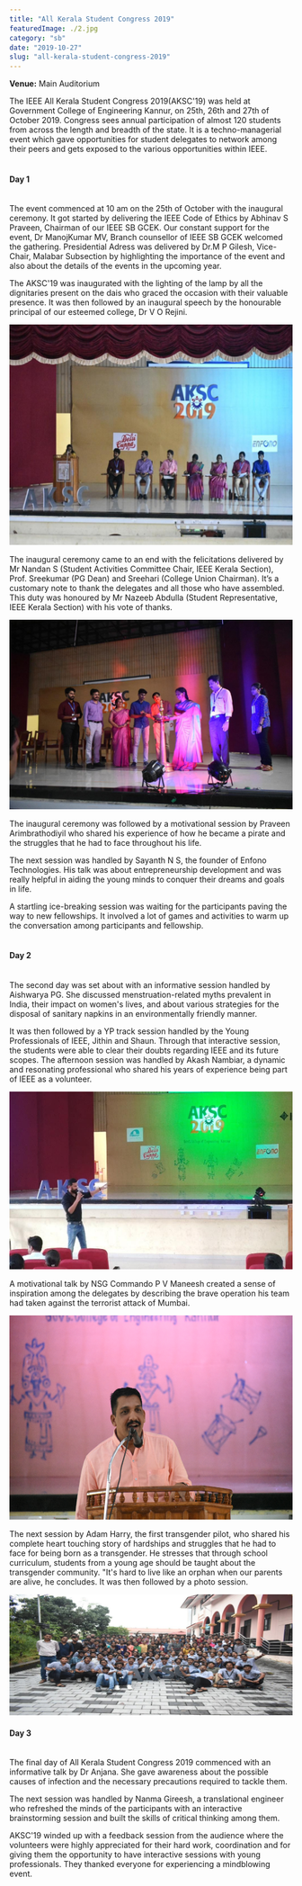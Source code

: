 ```yaml
---
title: "All Kerala Student Congress 2019"
featuredImage: ./2.jpg
category: "sb"
date: "2019-10-27"
slug: "all-kerala-student-congress-2019"
---
```


**Venue:** Main Auditorium

The IEEE All Kerala Student Congress 2019(AKSC'19) was held at Government College of Engineering Kannur, on 25th, 26th and 27th of October 2019. Congress sees annual participation of almost 120 students from across the length and breadth of the state. It is a techno-managerial event which gave opportunities for student delegates to network among their peers and gets exposed to the various opportunities within IEEE.
<br><br>

#### Day 1
<br>
The event commenced at 10 am on the 25th of October with the inaugural ceremony. It got started by delivering the IEEE Code of Ethics by Abhinav S Praveen, Chairman of our IEEE SB GCEK. Our constant support for the event, Dr ManojKumar MV,  Branch counsellor of IEEE SB GCEK welcomed the gathering. Presidential Adress was delivered by Dr.M P Gilesh, Vice-Chair, Malabar Subsection by highlighting the importance of the event and also about the details of the events in the upcoming year.

The AKSC'19 was inaugurated with the lighting of the lamp by all the dignitaries present on the dais who graced the occasion with their valuable presence. It was then followed by an inaugural speech by the honourable principal of our esteemed college, Dr V O Rejini.

![Speech](./1.jpg)

The inaugural ceremony came to an end with the felicitations delivered by Mr Nandan S (Student Activities Committee Chair, IEEE Kerala Section), Prof. Sreekumar (PG Dean) and Sreehari (College Union Chairman). It’s a customary note to thank the delegates and all those who have assembled. This duty was honoured by Mr Nazeeb Abdulla  (Student Representative, IEEE Kerala Section) with his vote of thanks.

![Inauguration](./2.jpg)

The inaugural ceremony was followed by a motivational session by Praveen Arimbrathodiyil who shared his experience of how he became a pirate and the struggles that he had to face throughout his life.

The next session was handled by Sayanth N S, the founder of Enfono Technologies. His talk was about entrepreneurship development and was really helpful in aiding the young minds to conquer their dreams and goals in life.

A startling ice-breaking session was waiting for the participants paving the way to new fellowships. It involved a lot of games and activities to warm up the conversation among participants and fellowship. 
<br><br>
#### Day 2
<br>
The second day was set about with an informative session handled by Aishwarya PG. She discussed menstruation-related myths prevalent in India, their impact on women's lives, and about various strategies for the disposal of sanitary napkins in an environmentally friendly manner.

It was then followed by a YP track session handled by the Young Professionals of IEEE, Jithin and Shaun. Through that interactive session, the students were able to clear their doubts regarding IEEE  and its future scopes.
The afternoon session was handled by Akash Nambiar, a dynamic and resonating professional who shared his years of experience being part of IEEE as a volunteer.

![Akash Nambiar](./3.jpg)

A motivational talk by NSG Commando P V Maneesh created a sense of inspiration among the delegates by describing the brave operation his team had taken against the terrorist attack of Mumbai.

![P V Maneesh](./4.png)

The next session by Adam Harry, the first transgender pilot, who shared his complete heart touching story of hardships and struggles that he had to face for being born as a transgender. He stresses that through school curriculum, students from a young age should be taught about the transgender community. "It's hard to live like an orphan when our parents are alive, he concludes. It was then followed by a photo session.

![test](./5.jpg)

#### Day 3
<br>
The final day of All Kerala Student Congress 2019 commenced with an informative talk by Dr Anjana. She gave awareness about the possible causes of infection and the necessary precautions required to tackle them.

The next session was handled by Nanma Gireesh, a translational engineer who refreshed the minds of the participants with an interactive brainstorming session and built the skills of critical thinking among them. 

AKSC'19  winded up with a feedback session from the audience where the volunteers were highly appreciated for their hard work, coordination and for giving them the opportunity to have interactive sessions with young professionals. They thanked everyone for experiencing a mindblowing event.

